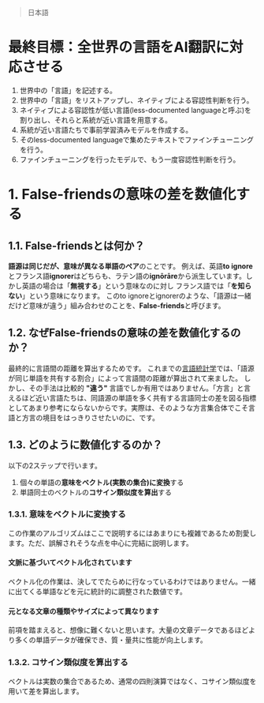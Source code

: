 > 日本語
# 最終目標：全世界の言語をAI翻訳に対応させる
1. 世界中の「言語」を記述する。
2. 世界中の「言語」をリストアップし、ネイティブによる容認性判断を行う。
3. ネイティブによる容認性が低い言語(less-documented languageと呼ぶ)を割り出し、それらと系統が近い言語を用意する。
4. 系統が近い言語たちで事前学習済みモデルを作成する。
5. そのless-documented languageで集めたテキストでファインチューニングを行う。
6. ファインチューニングを行ったモデルで、もう一度容認性判断を行う。

# 1. False-friendsの意味の差を数値化する
## 1.1. False-friendsとは何か？
**語源は同じだが、意味が異なる単語のペア**のことです。
例えば、英語**to ignore**とフランス語**ignorer**はどちらも、ラテン語の**ignōrāre**から派生しています。しかし英語の場合は「**無視する**」という意味なのに対し フランス語では「**を知らない**」という意味になります。
このto ignoreとignorerのような、「語源は一緒だけど意味が違う」組み合わせのことを、**False-friends**と呼びます。
## 1.2. なぜFalse-friendsの意味の差を数値化するのか？
最終的に言語間の距離を算出するためです。
これまでの[言語統計学](https://en.wikipedia.org/wiki/Linguistic_distance)では、「語源が同じ単語を共有する割合」によって言語間の距離が算出されて来ました。
しかし、その手法は比較的 **"違う"** 言語でしか有用ではありません。「方言」と言えるほど近い言語たちは、同語源の単語を多く共有する言語同士の差を図る指標としてあまり参考にならないからです。実際は、そのような方言集合体でこそ言語と方言の境目をはっきりさせたいのに、です。
## 1.3. どのように数値化するのか？
以下の2ステップで行います。
1. 個々の単語の**意味をベクトル(実数の集合)に変換**する
2. 単語同士のベクトルの**コサイン類似度を算出**する
### 1.3.1. 意味をベクトルに変換する
この作業のアルゴリズムはここで説明するにはあまりにも複雑であるため割愛します。ただ、誤解されそうな点を中心に完結に説明します。
#### 文脈に基づいてベクトル化されています
ベクトル化の作業は、決してでたらめに行なっているわけではありません。一緒に出てくる単語などを元に統計的に調整された数値です。
#### 元となる文章の種類やサイズによって異なります
前項を踏まえると、想像に難くないと思います。大量の文章データであるほどより多くの単語データが確保でき、質・量共に性能が向上します。
### 1.3.2. コサイン類似度を算出する
ベクトルは実数の集合であるため、通常の四則演算ではなく、コサイン類似度を用いて差を算出します。
